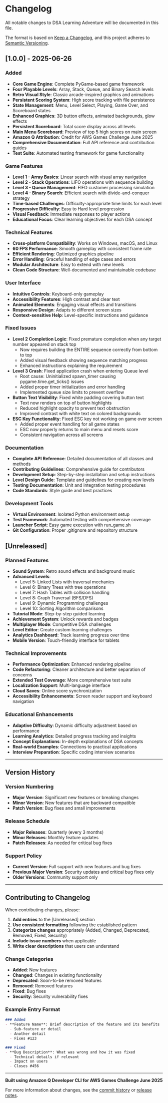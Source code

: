 # Changelog

All notable changes to DSA Learning Adventure will be documented in this file.

The format is based on [Keep a Changelog](https://keepachangelog.com/en/1.0.0/),
and this project adheres to [Semantic Versioning](https://semver.org/spec/v2.0.0.html).

## [1.0.0] - 2025-06-26

### Added
- **Core Game Engine**: Complete PyGame-based game framework
- **Four Playable Levels**: Array, Stack, Queue, and Binary Search levels
- **Retro Visual Style**: Classic arcade-inspired graphics and animations
- **Persistent Scoring System**: High score tracking with file persistence
- **State Management**: Menu, Level Select, Playing, Game Over, and Scoreboard states
- **Enhanced Graphics**: 3D button effects, animated backgrounds, glow effects
- **Persistent Scoreboard**: Total score display across all levels
- **Main Menu Scoreboard**: Preview of top 5 high scores on main screen
- **Amazon Q Attribution**: Credit for AWS Games Challenge June 2025
- **Comprehensive Documentation**: Full API reference and contribution guides
- **Test Suite**: Automated testing framework for game functionality

### Game Features
- **Level 1 - Array Basics**: Linear search with visual array navigation
- **Level 2 - Stack Operations**: LIFO operations with sequence building
- **Level 3 - Queue Management**: FIFO customer processing simulation
- **Level 4 - Binary Search**: Efficient search with divide-and-conquer strategy
- **Time-based Challenges**: Difficulty-appropriate time limits for each level
- **Progressive Difficulty**: Easy to Hard level progression
- **Visual Feedback**: Immediate responses to player actions
- **Educational Focus**: Clear learning objectives for each DSA concept

### Technical Features
- **Cross-platform Compatibility**: Works on Windows, macOS, and Linux
- **60 FPS Performance**: Smooth gameplay with consistent frame rate
- **Efficient Rendering**: Optimized graphics pipeline
- **Error Handling**: Graceful handling of edge cases and errors
- **Modular Architecture**: Easy to extend with new levels
- **Clean Code Structure**: Well-documented and maintainable codebase

### User Interface
- **Intuitive Controls**: Keyboard-only gameplay
- **Accessibility Features**: High contrast and clear text
- **Animated Elements**: Engaging visual effects and transitions
- **Responsive Design**: Adapts to different screen sizes
- **Context-sensitive Help**: Level-specific instructions and guidance

### Fixed Issues
- **Level 2 Completion Logic**: Fixed premature completion when any target number appeared on stack top
  - Now requires building the ENTIRE sequence correctly from bottom to top
  - Added visual feedback showing sequence matching progress
  - Enhanced instructions explaining the requirement
- **Level 3 Crash**: Fixed application crash when entering Queue level
  - Root cause: Uninitialized spawn_timer causing pygame.time.get_ticks() issues
  - Added proper timer initialization and error handling
  - Implemented queue size limits to prevent overflow
- **Button Text Visibility**: Fixed white padding covering button text
  - Text now renders on top of button highlights
  - Reduced highlight opacity to prevent text obstruction
  - Improved contrast with white text on colored backgrounds
- **ESC Key Functionality**: Fixed ESC key not working on game over screen
  - Added proper event handling for all game states
  - ESC now properly returns to main menu and resets score
  - Consistent navigation across all screens

### Documentation
- **Complete API Reference**: Detailed documentation of all classes and methods
- **Contributing Guidelines**: Comprehensive guide for contributors
- **Development Setup**: Step-by-step installation and setup instructions
- **Level Design Guide**: Template and guidelines for creating new levels
- **Testing Documentation**: Unit and integration testing procedures
- **Code Standards**: Style guide and best practices

### Development Tools
- **Virtual Environment**: Isolated Python environment setup
- **Test Framework**: Automated testing with comprehensive coverage
- **Launcher Script**: Easy game execution with run_game.sh
- **Git Configuration**: Proper .gitignore and repository structure

## [Unreleased]

### Planned Features
- **Sound System**: Retro sound effects and background music
- **Advanced Levels**: 
  - Level 5: Linked Lists with traversal mechanics
  - Level 6: Binary Trees with tree operations
  - Level 7: Hash Tables with collision handling
  - Level 8: Graph Traversal (BFS/DFS)
  - Level 9: Dynamic Programming challenges
  - Level 10: Sorting Algorithm comparisons
- **Tutorial Mode**: Step-by-step guided learning
- **Achievement System**: Unlock rewards and badges
- **Multiplayer Mode**: Competitive DSA challenges
- **Level Editor**: Create custom learning challenges
- **Analytics Dashboard**: Track learning progress over time
- **Mobile Version**: Touch-friendly interface for tablets

### Technical Improvements
- **Performance Optimization**: Enhanced rendering pipeline
- **Code Refactoring**: Cleaner architecture and better separation of concerns
- **Extended Test Coverage**: More comprehensive test suite
- **Localization Support**: Multi-language interface
- **Cloud Saves**: Online score synchronization
- **Accessibility Enhancements**: Screen reader support and keyboard navigation

### Educational Enhancements
- **Adaptive Difficulty**: Dynamic difficulty adjustment based on performance
- **Learning Analytics**: Detailed progress tracking and insights
- **Concept Explanations**: In-depth explanations of DSA concepts
- **Real-world Examples**: Connections to practical applications
- **Interview Preparation**: Specific coding interview scenarios

---

## Version History

### Version Numbering
- **Major Version**: Significant new features or breaking changes
- **Minor Version**: New features that are backward compatible
- **Patch Version**: Bug fixes and small improvements

### Release Schedule
- **Major Releases**: Quarterly (every 3 months)
- **Minor Releases**: Monthly feature updates
- **Patch Releases**: As needed for critical bug fixes

### Support Policy
- **Current Version**: Full support with new features and bug fixes
- **Previous Major Version**: Security updates and critical bug fixes only
- **Older Versions**: Community support only

---

## Contributing to Changelog

When contributing changes, please:

1. **Add entries** to the [Unreleased] section
2. **Use consistent formatting** following the established pattern
3. **Categorize changes** appropriately (Added, Changed, Deprecated, Removed, Fixed, Security)
4. **Include issue numbers** when applicable
5. **Write clear descriptions** that users can understand

### Change Categories

- **Added**: New features
- **Changed**: Changes in existing functionality
- **Deprecated**: Soon-to-be removed features
- **Removed**: Removed features
- **Fixed**: Bug fixes
- **Security**: Security vulnerability fixes

### Example Entry Format
```markdown
### Added
- **Feature Name**: Brief description of the feature and its benefits
  - Sub-feature or detail
  - Another detail
  - Fixes #123

### Fixed
- **Bug Description**: What was wrong and how it was fixed
  - Technical details if relevant
  - Impact on users
  - Closes #456
```

---

**Built using Amazon Q Developer CLI for AWS Games Challenge June 2025**

For more information about changes, see the [commit history](https://github.com/yourusername/DSAedu/commits/main) or [release notes](https://github.com/yourusername/DSAedu/releases).
